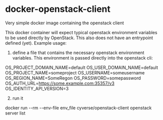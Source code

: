# docker-openstack-client

Very simple docker image containing the openstack client

This docker container will expect typical openstack environment variables to be used directly by OpenStack. This also does not have an entrypoint defined (yet). Example usage:

1. define a file that contains the necessary openstack environment variables. This environment is passed directly into the openstack cli:

OS_PROJECT_DOMAIN_NAME=default
OS_USER_DOMAIN_NAME=default
OS_PROJECT_NAME=someproject
OS_USERNAME=someusername
OS_REGION_NAME=SomeRegon
OS_PASSWORD=somepassword
OS_AUTH_URL=https://some.example.com:35357/v3
OS_IDENTITY_API_VERSION=3

2. run it

docker run --rm --env-file env_file cyverse/openstack-client openstack server list
